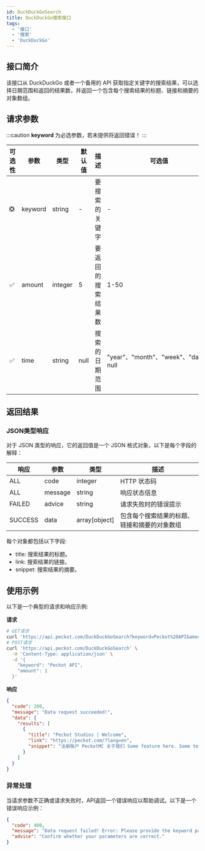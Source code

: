 ```yaml
---
id: DuckDuckGoSearch
title: DuckDuckGo搜索接口
tags:
  - '接口'
  - '搜索'
  - 'DuckDuckGo'
---
```


## 接口简介

该接口从 DuckDuckGo 或者一个备用的 API 获取指定关键字的搜索结果，可以选择日期范围和返回的结果数，并返回一个包含每个搜索结果的标题、链接和摘要的对象数组。

## 请求参数

:::caution
**keyword** 为必选参数，若未提供将返回错误！
:::

| 可选性 | 参数 | 类型 | 默认值 | 描述 | 可选值 |
|-------|------|-----|--------|------|-------|
| ❎ | keyword | string | - | 要搜索的关键字 | - |
| ✅ | amount | integer | 5 | 要返回的搜索结果数 | 1-50 |
| ✅ | time | string | null | 搜索的日期范围 | "year"、"month"、"week"、"day"、null |

## 返回结果

### JSON类型响应

对于 JSON 类型的响应，它的返回值是一个 JSON 格式对象，以下是每个字段的解释：

| 响应 | 参数 | 类型 | 描述 |
|-----|------|------|------|
| ALL | code | integer | HTTP 状态码 |
| ALL | message | string | 响应状态信息 |
| FAILED | advice | string | 请求失败时的错误提示 |
| SUCCESS | data | array[object] | 包含每个搜索结果的标题、链接和摘要的对象数组 |

每个对象都包括以下字段:
- title: 搜索结果的标题。
- link: 搜索结果的链接。
- snippet: 搜索结果的摘要。

## 使用示例

以下是一个典型的请求和响应示例:

**请求**

```bash
# GET请求
curl 'https://api.peckot.com/DuckDuckGoSearch?keyword=Peckot%20API&amount=1'
# POST请求
curl 'https://api.peckot.com/DuckDuckGoSearch' \
  -H 'Content-Type: application/json' \
  -d '{
    "keyword": "Peckot API",
    "amount": 1
  }'
```

**响应**

```json
{
  "code": 200,
  "message": "Data request succeeded!",
  "data": {
    "results": [
      {
        "title": "Peckot Studios | Welcome",
        "link": "https://peckot.com/?lang=en",
        "snippet": "注册账户 PeckotMC 关于我们 Some feature here. Some text here. Some feature here. Some text here. Some feature here. Some text here. 我们的在营项目 由 Peckot Studios 或其附属小组开发并保持维护的相关作品 PeckotMC 由 Peckot Studios 运营的一个基于 Minecraft: Java Edition 的多人游戏服务器。 ..."
      }
    ]
  }
}
```

### 异常处理

当请求参数不正确或请求失败时，API返回一个错误响应以帮助调试。以下是一个错误响应示例：

```json
{
  "code": 400,
  "message": "Data request failed! Error: Please provide the keyword parameter!",
  "advice": "Confirm whether your parameters are correct."
}
```

